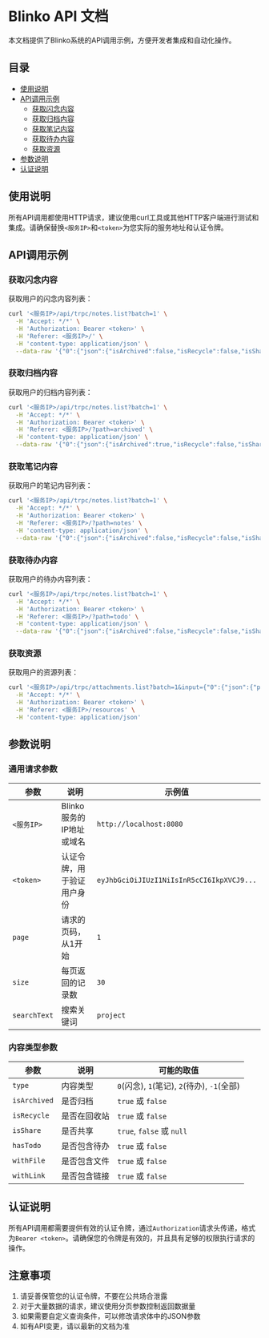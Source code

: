 # Blinko API 文档

本文档提供了Blinko系统的API调用示例，方便开发者集成和自动化操作。

## 目录

- [使用说明](#使用说明)
- [API调用示例](#api调用示例)
  - [获取闪念内容](#获取闪念内容)
  - [获取归档内容](#获取归档内容)
  - [获取笔记内容](#获取笔记内容)
  - [获取待办内容](#获取待办内容)
  - [获取资源](#获取资源)
- [参数说明](#参数说明)
- [认证说明](#认证说明)

## 使用说明

所有API调用都使用HTTP请求，建议使用curl工具或其他HTTP客户端进行测试和集成。请确保替换`<服务IP>`和`<token>`为您实际的服务地址和认证令牌。

## API调用示例

### 获取闪念内容

获取用户的闪念内容列表：

```bash
curl '<服务IP>/api/trpc/notes.list?batch=1' \
  -H 'Accept: */*' \
  -H 'Authorization: Bearer <token>' \
  -H 'Referer: <服务IP>/' \
  -H 'content-type: application/json' \
  --data-raw '{"0":{"json":{"isArchived":false,"isRecycle":false,"isShare":null,"type":0,"tagId":null,"withoutTag":false,"withFile":false,"withLink":false,"isUseAiQuery":false,"startDate":null,"endDate":null,"hasTodo":false,"searchText":"","page":1,"size":30}}}'
```

### 获取归档内容

获取用户的归档内容列表：

```bash
curl '<服务IP>/api/trpc/notes.list?batch=1' \
  -H 'Accept: */*' \
  -H 'Authorization: Bearer <token>' \
  -H 'Referer: <服务IP>/?path=archived' \
  -H 'content-type: application/json' \
  --data-raw '{"0":{"json":{"isArchived":true,"isRecycle":false,"isShare":null,"type":-1,"tagId":null,"withoutTag":false,"withFile":false,"withLink":false,"isUseAiQuery":false,"startDate":null,"endDate":null,"hasTodo":false,"searchText":"","page":1,"size":30}}}'
```

### 获取笔记内容

获取用户的笔记内容列表：

```bash
curl '<服务IP>/api/trpc/notes.list?batch=1' \
  -H 'Accept: */*' \
  -H 'Authorization: Bearer <token>' \
  -H 'Referer: <服务IP>/?path=notes' \
  -H 'content-type: application/json' \
  --data-raw '{"0":{"json":{"isArchived":false,"isRecycle":false,"isShare":null,"type":1,"tagId":null,"withoutTag":false,"withFile":false,"withLink":false,"isUseAiQuery":false,"startDate":null,"endDate":null,"hasTodo":false,"searchText":"","page":1,"size":30}}}'
```

### 获取待办内容

获取用户的待办内容列表：

```bash
curl '<服务IP>/api/trpc/notes.list?batch=1' \
  -H 'Accept: */*' \
  -H 'Authorization: Bearer <token>' \
  -H 'Referer: <服务IP>/?path=todo' \
  -H 'content-type: application/json' \
  --data-raw '{"0":{"json":{"isArchived":false,"isRecycle":false,"isShare":null,"type":2,"tagId":null,"withoutTag":false,"withFile":false,"withLink":false,"isUseAiQuery":false,"startDate":null,"endDate":null,"hasTodo":false,"searchText":"","page":1,"size":30}}}'
```

### 获取资源

获取用户的资源列表：

```bash
curl '<服务IP>/api/trpc/attachments.list?batch=1&input={"0":{"json":{"page":1,"size":30,"searchText":null,"folder":null},"meta":{"values":{"searchText":["undefined"],"folder":["undefined"]}}}}' \
  -H 'Accept: */*' \
  -H 'Authorization: Bearer <token>' \
  -H 'Referer: <服务IP>/resources' \
  -H 'content-type: application/json'
```

## 参数说明

### 通用请求参数

| 参数 | 说明 | 示例值 |
|------|------|--------|
| `<服务IP>` | Blinko服务的IP地址或域名 | `http://localhost:8080` |
| `<token>` | 认证令牌，用于验证用户身份 | `eyJhbGciOiJIUzI1NiIsInR5cCI6IkpXVCJ9...` |
| `page` | 请求的页码，从1开始 | `1` |
| `size` | 每页返回的记录数 | `30` |
| `searchText` | 搜索关键词 | `project` |

### 内容类型参数

| 参数 | 说明 | 可能的取值 |
|------|------|------------|
| `type` | 内容类型 | `0`(闪念), `1`(笔记), `2`(待办), `-1`(全部) |
| `isArchived` | 是否归档 | `true` 或 `false` |
| `isRecycle` | 是否在回收站 | `true` 或 `false` |
| `isShare` | 是否共享 | `true`, `false` 或 `null` |
| `hasTodo` | 是否包含待办 | `true` 或 `false` |
| `withFile` | 是否包含文件 | `true` 或 `false` |
| `withLink` | 是否包含链接 | `true` 或 `false` |

## 认证说明

所有API调用都需要提供有效的认证令牌，通过`Authorization`请求头传递，格式为`Bearer <token>`。请确保您的令牌是有效的，并且具有足够的权限执行请求的操作。


## 注意事项

1. 请妥善保管您的认证令牌，不要在公共场合泄露
2. 对于大量数据的请求，建议使用分页参数控制返回数据量
3. 如果需要自定义查询条件，可以修改请求体中的JSON参数
4. 如有API变更，请以最新的文档为准
